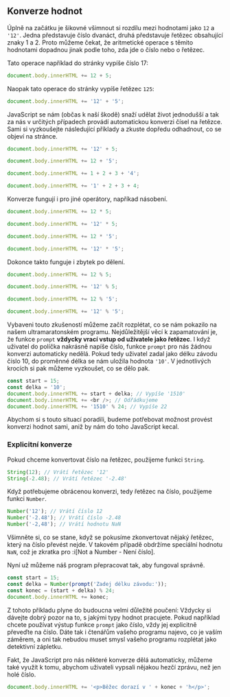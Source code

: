 ## Konverze hodnot

Úplně na začátku je šikovné všimnout si rozdílu mezi hodnotami jako `12` a `'12'`. Jedna představuje číslo dvanáct, druhá představuje řetězec obsahující znaky 1 a 2. Proto můžeme čekat, že aritmetické operace s těmito hodnotami dopadnou jinak podle toho, zda jde o číslo nebo o řetězec.

Tato operace například do stránky vypíše číslo 17:

```js
document.body.innerHTML += 12 + 5;
```

Naopak tato operace do stránky vypíše řetězec `125`:

```js
document.body.innerHTML += '12' + '5';
```

JavaScript se nám (občas k naší škodě) snaží udělat život jednodušší a tak za nás v určitých případech provádí automatickou konverzi čísel na řetězce. Sami si vyzkoušejte následující příklady a zkuste dopředu odhadnout, co se objeví na stránce.

```js
document.body.innerHTML += '12' + 5;
```

```js
document.body.innerHTML += 12 + '5';
```

```js
document.body.innerHTML += 1 + 2 + 3 + '4';
```

```js
document.body.innerHTML += '1' + 2 + 3 + 4;
```

Konverze fungují i pro jiné operátory, napříkad násobení.

```js
document.body.innerHTML += 12 * 5;
```

```js
document.body.innerHTML += '12' * 5;
```

```js
document.body.innerHTML += 12 * '5';
```

```js
document.body.innerHTML += '12' * '5';
```

Dokonce takto funguje i zbytek po dělení.

```js
document.body.innerHTML += 12 % 5;
```

```js
document.body.innerHTML += '12' % 5;
```

```js
document.body.innerHTML += 12 % '5';
```

```js
document.body.innerHTML += '12' % '5';
```

Vybaveni touto zkušeností můžeme začít rozplétat, co se nám pokazilo na našem ultramaratonském programu. Nejdůležitější věcí k zapamatování je, že funkce `prompt` **vždycky vrací vstup od uživatele jako řetězec**. I když uživatel do políčka nakrásně napíše číslo, funkce `prompt` pro nás žádnou konverzi automaticky nedělá. Pokud tedy uživatel zadal jako délku závodu číslo 10, do proměnné délka se nám uložila hodnota `'10'`. V jednotlivých krocích si pak můžeme vyzkoušet, co se dělo pak.

```js
const start = 15;
const delka = '10';
document.body.innerHTML += start + delka; // Vypíše '1510'
document.body.innerHTML += <br />; // Odřádkujeme
document.body.innerHTML += '1510' % 24; // Vypíše 22
```

Abychom si s touto situací poradili, budeme potřebovat možnost provést konverzi hodnot sami, aniž by nám do toho JavaScript kecal.

### Explicitní konverze

Pokud chceme konvertovat číslo na řetězec, použijeme funkci `String`.

```js
String(12); // Vrátí řetězec '12'
String(-2.48); // Vrátí řetězec '-2.48'
```

Když potřebujeme obrácenou konverzi, tedy řetězec na číslo, použijeme funkci `Number`.

```js
Number('12'); // Vrátí číslo 12
Number('-2.48'); // Vrátí číslo -2.48
Number('-2,48'); // Vrátí hodnotu NaN
```

Všimněte si, co se stane, když se pokusíme zkonvertovat nějaký řetězec, který na číslo převést nejde. V takovém případě obdržíme speciální hodnotu `NaN`, což je zkratka pro :i[Not a Number - Není číslo].

Nyní už můžeme náš program přepracovat tak, aby fungoval správně.

```js
const start = 15;
const delka = Number(prompt('Zadej délku závodu:'));
const konec = (start + delka) % 24;
document.body.innerHTML += konec;
```

Z tohoto příkladu plyne do budoucna velmi důležité poučení: Vždycky si dávejte dobrý pozor na to, s jakými typy hodnot pracujete. Pokud například chcete používat výstup funkce `prompt` jako číslo, vždy jej explicitně převeďte na číslo. Dáte tak i čtenářům vašeho programu najevo, co je vaším záměrem, a oni tak nebudou muset smysl vašeho programu rozplétat jako detektivní zápletku.

Fakt, že JavaScript pro nás některé konverze dělá automaticky, můžeme také využít k tomu, abychom uživateli vypsali nějakou hezčí zprávu, než jen holé číslo.

```js
document.body.innerHTML += '<p>Běžec dorazí v ' + konec + 'h</p>';
```
